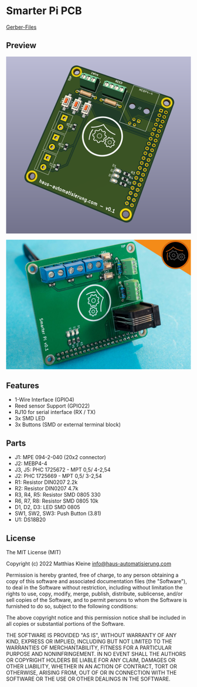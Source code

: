 # Smarter Pi PCB

[Gerber-Files](https://github.com/klein0r/pcb-smarter-pi/releases)

## Preview

![PCB Preview](https://raw.githubusercontent.com/klein0r/pcb-smarter-pi/master/preview.png)

![PCB Photo](https://raw.githubusercontent.com/klein0r/pcb-smarter-pi/master/previewReal.jpg)

## Features

- 1-Wire Interface (GPIO4)
- Reed sensor Support (GPIO22)
- RJ10 for serial interface (RX / TX)
- 3x SMD LED
- 3x Buttons (SMD or external terminal block)

## Parts

- J1: MPE 094-2-040 (20x2 connector)
- J2: MEBP4-4
- J3, J5: PHC 1725672 - MPT 0,5/ 4-2,54
- J2: PHC 1725669 - MPT 0,5/ 3-2,54
- R1: Resistor DIN0207 2.2k
- R2: Resistor DIN0207 4.7k
- R3, R4, R5: Resistor SMD 0805 330
- R6, R7, R8: Resistor SMD 0805 10k
- D1, D2, D3: LED SMD 0805
- SW1, SW2, SW3: Push Button (3.81)
- U1: DS18B20

## License

The MIT License (MIT)

Copyright (c) 2022 Matthias Kleine <info@haus-automatisierung.com>

Permission is hereby granted, free of charge, to any person obtaining a copy
of this software and associated documentation files (the "Software"), to deal
in the Software without restriction, including without limitation the rights
to use, copy, modify, merge, publish, distribute, sublicense, and/or sell
copies of the Software, and to permit persons to whom the Software is
furnished to do so, subject to the following conditions:

The above copyright notice and this permission notice shall be included in
all copies or substantial portions of the Software.

THE SOFTWARE IS PROVIDED "AS IS", WITHOUT WARRANTY OF ANY KIND, EXPRESS OR
IMPLIED, INCLUDING BUT NOT LIMITED TO THE WARRANTIES OF MERCHANTABILITY,
FITNESS FOR A PARTICULAR PURPOSE AND NONINFRINGEMENT. IN NO EVENT SHALL THE
AUTHORS OR COPYRIGHT HOLDERS BE LIABLE FOR ANY CLAIM, DAMAGES OR OTHER
LIABILITY, WHETHER IN AN ACTION OF CONTRACT, TORT OR OTHERWISE, ARISING FROM,
OUT OF OR IN CONNECTION WITH THE SOFTWARE OR THE USE OR OTHER DEALINGS IN
THE SOFTWARE.
